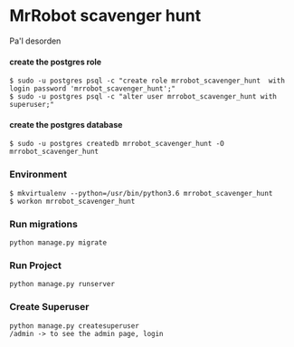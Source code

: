 # MrRobot scavenger hunt
Pa'l desorden


#### create the postgres role
```
$ sudo -u postgres psql -c "create role mrrobot_scavenger_hunt  with login password 'mrrobot_scavenger_hunt';"
$ sudo -u postgres psql -c "alter user mrrobot_scavenger_hunt with superuser;"
```

#### create the postgres database
```
$ sudo -u postgres createdb mrrobot_scavenger_hunt -O mrrobot_scavenger_hunt
```

### Environment

```
$ mkvirtualenv --python=/usr/bin/python3.6 mrrobot_scavenger_hunt
$ workon mrrobot_scavenger_hunt
```

### Run migrations
```
python manage.py migrate
```

### Run Project
```
python manage.py runserver
```

### Create Superuser
```
python manage.py createsuperuser
/admin -> to see the admin page, login
```

